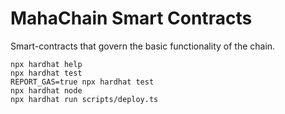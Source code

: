 # MahaChain Smart Contracts

Smart-contracts that govern the basic functionality of the chain.

```shell
npx hardhat help
npx hardhat test
REPORT_GAS=true npx hardhat test
npx hardhat node
npx hardhat run scripts/deploy.ts
```

